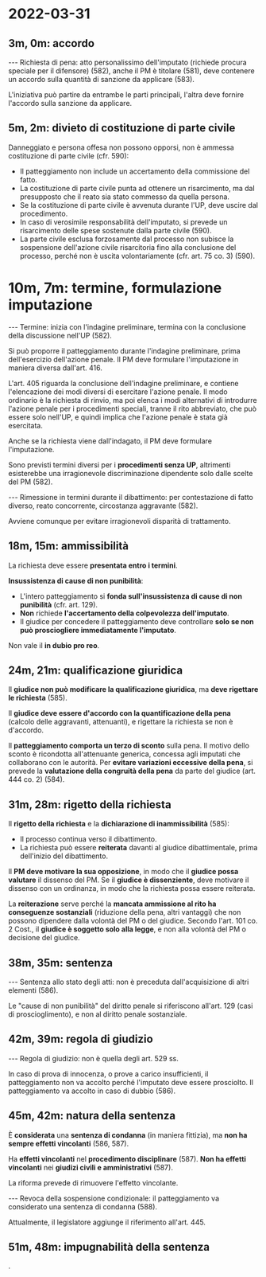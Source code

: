 # 2022-03-31

<!-- vim:set spelllang=it: -->

<!-- inizio: 3m -->

## 3m, 0m: accordo

--- Richiesta di pena: atto personalissimo dell'imputato (richiede procura speciale per il difensore) (582), anche il PM è titolare (581), deve contenere un accordo sulla quantità di sanzione da applicare (583).

L'iniziativa può partire da entrambe le parti principali, l'altra deve fornire l'accordo sulla sanzione da applicare.

## 5m, 2m: divieto di costituzione di parte civile

Danneggiato e persona offesa non possono opporsi, non è ammessa costituzione di parte civile (cfr. 590):

* Il patteggiamento non include un accertamento della commissione del fatto.
* La costituzione di parte civile punta ad ottenere un risarcimento, ma dal presupposto che il reato sia stato commesso da quella persona.
* Se la costituzione di parte civile è avvenuta durante l'UP, deve uscire dal procedimento.
* In caso di verosimile responsabilità dell'imputato, si prevede un risarcimento delle spese sostenute dalla parte civile (590).
* La parte civile esclusa forzosamente dal processo non subisce la sospensione dell'azione civile risarcitoria fino alla conclusione del processo, perché non è uscita volontariamente (cfr. art. 75 co. 3) (590).

# 10m, 7m: termine, formulazione imputazione

--- Termine: inizia con l'indagine preliminare, termina con la conclusione della discussione nell'UP (582).

Si può proporre il patteggiamento durante l'indagine preliminare, prima dell'esercizio dell'azione penale.
Il PM deve formulare l'imputazione in maniera diversa dall'art. 416.

L'art. 405 riguarda la conclusione dell'indagine preliminare, e contiene l'elencazione dei modi diversi di esercitare l'azione penale.
Il modo ordinario è la richiesta di rinvio, ma poi elenca i modi alternativi di introdurre l'azione penale per i procedimenti speciali, tranne il rito abbreviato, che può essere solo nell'UP, e quindi implica che l'azione penale è stata già esercitata.

Anche se la richiesta viene dall'indagato, il PM deve formulare l'imputazione.

Sono previsti termini diversi per i **procedimenti senza UP**, altrimenti esisterebbe una irragionevole discriminazione dipendente solo dalle scelte del PM (582).

--- Rimessione in termini durante il dibattimento: per contestazione di fatto diverso, reato concorrente, circostanza aggravante (582).

Avviene comunque per evitare irragionevoli disparità di trattamento.

## 18m, 15m: ammissibilità

La richiesta deve essere **presentata entro i termini**.

**Insussistenza di cause di non punibilità**:

* L'intero patteggiamento si **fonda sull'insussistenza di cause di non punibilità** (cfr. art. 129).
* **Non** richiede **l'accertamento della colpevolezza dell'imputato**.
* Il giudice per concedere il patteggiamento deve controllare **solo se non può prosciogliere immediatamente l'imputato**.

Non vale il **in dubio pro reo**.

## 24m, 21m: qualificazione giuridica

Il **giudice non può modificare la qualificazione giuridica**, ma **deve rigettare le richiesta** (585).

Il **giudice deve essere d'accordo con la quantificazione della pena** (calcolo delle aggravanti, attenuanti), e rigettare la richiesta se non è d'accordo.

Il **patteggiamento comporta un terzo di sconto** sulla pena.
Il motivo dello sconto è ricondotta all'attenuante generica, concessa agli imputati che collaborano con le autorità.
Per **evitare variazioni eccessive della pena**, si prevede la **valutazione della congruità della pena** da parte del giudice (art. 444 co. 2) (584).

## 31m, 28m: rigetto della richiesta

Il **rigetto della richiesta** e la **dichiarazione di inammissibilità** (585):

* Il processo continua verso il dibattimento.
* La richiesta può essere **reiterata** davanti al giudice dibattimentale, prima dell'inizio del dibattimento.

Il **PM deve motivare la sua opposizione**, in modo che il **giudice possa valutare** il dissenso del PM.
Se il **giudice è dissenziente**, deve motivare il dissenso con un ordinanza, in modo che la richiesta possa essere reiterata.

La **reiterazione** serve perché la **mancata ammissione al rito ha conseguenze sostanziali** (riduzione della pena, altri vantaggi) che non possono dipendere dalla volontà del PM o del giudice.
Secondo l'art. 101 co. 2 Cost., il **giudice è soggetto solo alla legge**, e non alla volontà del PM o decisione del giudice.

## 38m, 35m: sentenza

--- Sentenza allo stato degli atti: non è preceduta dall'acquisizione di altri elementi (586).

Le "cause di non punibilità" del diritto penale si riferiscono all'art. 129 (casi di proscioglimento), e non al diritto penale sostanziale.

## 42m, 39m: regola di giudizio

--- Regola di giudizio: non è quella degli art. 529 ss.

In caso di prova di innocenza, o prove a carico insufficienti, il patteggiamento non va accolto perché l'imputato deve essere prosciolto.
Il patteggiamento va accolto in caso di dubbio (586).

## 45m, 42m: natura della sentenza

È **considerata** una **sentenza di condanna** (in maniera fittizia), ma **non ha sempre effetti vincolanti** (586, 587).

Ha **effetti vincolanti** nel **procedimento disciplinare** (587).
**Non ha effetti vincolanti** nei **giudizi civili e amministrativi** (587).

La riforma prevede di rimuovere l'effetto vincolante.

--- Revoca della sospensione condizionale: il patteggiamento va considerato una sentenza di condanna (588).

Attualmente, il legislatore aggiunge il riferimento all'art. 445.

## 51m, 48m: impugnabilità della sentenza

.
